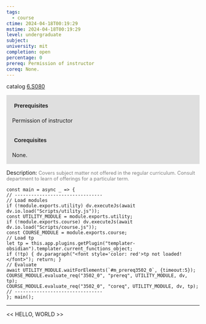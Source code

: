 ```yaml
---
tags:
  - course
ctime: 2024-04-18T00:19:29
mstime: 2024-04-18T00:19:29
level: undergraduate
subject: 
university: mit
completion: open
percentage: 0
prereq: Permission of instructor
coreq: None.
---
```


catalog [6.S080](http://student.mit.edu/catalog/m6e.html#6.S080)

<span style="display: block; padding: 15px; background-color: rgb(100, 100, 100, 0.2);"><font id="m_prereq3502_0" style="display: block; font-family: Arial, sans-serif; font-weight: bold; padding: 5px">Prerequisites</font><br><span id="prereq3502_0">Permission of instructor</span></span>
<span style="display: block; padding: 15px; background-color: rgb(100, 100, 100, 0.2);"><font id="m_coreq3502_0" style="display: block; font-family: Arial, sans-serif; font-weight: bold; padding: 5px">Corequisites</font><br><span id="coreq3502_0">None.</span></span>

<font style="">Description:</font>
<font style="color: grey; font-size: 0.8rem;">Covers subject matter not offered in the regular curriculum. Consult department to learn of offerings for a particular term.</font>

```dataviewjs
const main = async _ => {
// --------------------------------
// Load modules
if (!module.exports.utility) dv.executeJs(await dv.io.load("Scripts/utility.js"));
const UTILITY_MODULE = module.exports.utility;
if (!module.exports.course) dv.executeJs(await dv.io.load("Scripts/course.js"));
const COURSE_MODULE = module.exports.course;
// Load tp
let tp = this.app.plugins.getPlugin("templater-obsidian").templater.current_functions_object;
if (!tp) { dv.paragraph("<font style='color: red'>tp not loaded!</font>"); return; }
// Evaluate
await UTILITY_MODULE.waitForElements(`#m_prereq3502_0`, {timeout:5});
COURSE_MODULE.evaluate_req("3502_0", "prereq", UTILITY_MODULE, dv, tp);
COURSE_MODULE.evaluate_req("3502_0", "coreq", UTILITY_MODULE, dv, tp);
// --------------------------------
}; main();
```

---

<< HELLO, WORLD >>
